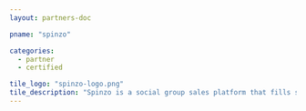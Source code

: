 ```yaml
---
layout: partners-doc

pname: "spinzo"

categories: 
  - partner
  - certified

tile_logo: "spinzo-logo.png"
tile_description: "Spinzo is a social group sales platform that fills seats. Buyers are motivated to spread the word with a unique incentive: The MORE who buy, the LESS everyone pays! Launch no hassle promotions in minutes and simplify your group engagement, all integrated with Archtics. Your brand. Our technology. Everyone wins."
---
```



